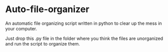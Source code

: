 # Auto-file-organizer
 An automatic file organizing script written in python to clear up the mess in your computer. 

Just drop this .py file in the folder where you think the files are unorganized and run the script to organize them.